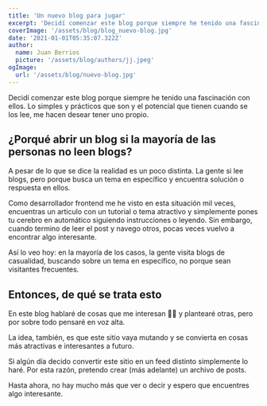 ```yaml
---
title: 'Un nuevo blog para jugar'
excerpt: 'Decidí comenzar este blog porque siempre he tenido una fascinación con ellos. Lo simples y prácticos que son y el potencial que tienen cuando se los lee, me hacen desear tener uno propio.'
coverImage: '/assets/blog/blog_nuevo-blog.jpg'
date: '2021-01-01T05:35:07.322Z'
author:
  name: Juan Berrios
  picture: '/assets/blog/authors/jj.jpeg'
ogImage:
  url: '/assets/blog/nuevo-blog.jpg'
---
```


Decidí comenzar este blog porque siempre he tenido una fascinación con ellos. Lo simples y prácticos que son y el potencial que tienen cuando se los lee, me hacen desear tener uno propio.

## ¿Porqué abrir un blog si la mayoría de las personas no leen blogs?

A pesar de lo que se dice la realidad es un poco distinta. La gente si lee blogs, pero porque busca un tema en específico y encuentra solución o respuesta en ellos.

Como desarrollador frontend me he visto en esta situación mil veces, encuentras un articulo con un tutorial o tema atractivo y simplemente pones tu cerebro en automático siguiendo instrucciones o leyendo. Sin embargo, cuando termino de leer el post y navego otros, pocas veces vuelvo a encontrar algo interesante.

Así lo veo hoy: en la mayoría de los casos, la gente visita blogs de casualidad, buscando sobre un tema en específico, no porque sean visitantes frecuentes.

## Entonces, de qué se trata esto

En este blog hablaré de cosas que me interesan 👨‍💻 y plantearé otras, pero por sobre todo pensaré en voz alta.

La idea, también, es que este sitio vaya mutando y se convierta en cosas más atractivas e interesantes a futuro.

Si algún día decido convertir este sitio en un feed distinto simplemente lo haré. Por esta razón, pretendo crear (más adelante) un archivo de posts.

Hasta ahora, no hay mucho más que ver o decir y espero que encuentres algo interesante.